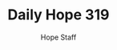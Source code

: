 ---
image: /assets/img/daily-hope-default-artwork.png
title: Daily Hope 319
number: 319
categories:
  - Daily Hope
author: Hope Staff
notes: Daily Hope 319
embed: >-
  <iframe src="https://open.spotify.com/embed/episode/2TANn71tzQmtreoluCo9zy?utm_source=generator" width="400px" height="102px" frameborder=“0" scrolling=“no”></iframe>
---